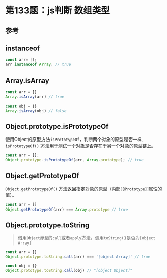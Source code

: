 # 第133题：js判断 数组类型

## 参考

## instanceof

```js
const arr= [];
arr instanceof Array; // true
```

## Array.isArray

```js
const arr = []
Array.isArray(arr) // true

const obj = {}
Array.isArray(obj) // false
```

## Object.prototype.isPrototypeOf

使用Object的原型方法`isPrototypeOf`，判断两个对象的原型是否一样, `isPrototypeOf()` 方法用于测试一个对象是否存在于另一个对象的原型链上。

```js
const arr = [];
Object.prototype.isPrototypeOf(arr, Array.prototype); // true
```

## Object.getPrototypeOf

`Object.getPrototypeOf()` 方法返回指定对象的原型（内部[`[Prototype]`]属性的值）。

```js
const arr = []
Object.getPrototypeOf(arr) === Array.prototype // true
```

## Object.prototype.toString

> 借用`Object原型`的`call`或者`apply`方法，调用`toString()`是否为`[object Array]`

```js
const arr = []
Object.prototype.toString.call(arr) === '[object Array]' // true

const obj = {}
Object.prototype.toString.call(obj) // "[object Object]"
```